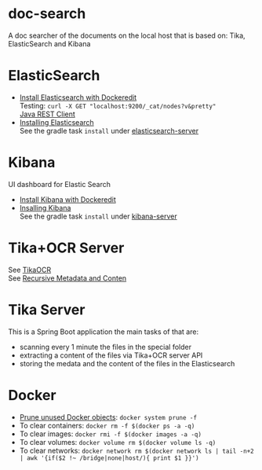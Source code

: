 # doc-search
A doc searcher of the documents on the local host that is based on: Tika, ElasticSearch and Kibana

# ElasticSearch
- [Install Elasticsearch with Dockeredit](https://www.elastic.co/guide/en/elasticsearch/reference/current/docker.html)  
Testing: `curl -X GET "localhost:9200/_cat/nodes?v&pretty"`  
[Java REST Client](https://www.elastic.co/guide/en/elasticsearch/client/java-rest/7.10/index.html)
- [Installing Elasticsearch](https://www.elastic.co/guide/en/elasticsearch/reference/current/install-elasticsearch.html)  
See the gradle task `install` under [elasticsearch-server](./elasticsearch-server)

# Kibana
UI dashboard for Elastic Search  
- [Install Kibana with Dockeredit](https://www.elastic.co/guide/en/kibana/current/docker.html)
- [Insalling Kibana](https://www.elastic.co/guide/en/kibana/current/install.html)  
See the gradle task `install` under [kibana-server](./kibana-server)

# Tika+OCR Server
See [TikaOCR](https://cwiki.apache.org/confluence/display/TIKA/TikaOCR)  
See [Recursive Metadata and Conten](https://cwiki.apache.org/confluence/display/TIKA/TikaServer#TikaServer-RecursiveMetadataandContent)

# Tika Server
This is a Spring Boot application the main tasks of that are:  
 - scanning every 1 minute the files in the special folder
 - extracting a content of the files via Tika+OCR server API
 - storing the medata and the content of the files in the Elasticsearch

# Docker
 - [Prune unused Docker objects](https://docs.docker.com/config/pruning/): `docker system prune -f`  
 - To clear containers: `docker rm -f $(docker ps -a -q)`
 - To clear images: `docker rmi -f $(docker images -a -q)`
 - To clear volumes: `docker volume rm $(docker volume ls -q)`
 - To clear networks: `docker network rm $(docker network ls | tail -n+2 | awk '{if($2 !~ /bridge|none|host/){ print $1 }}')`

